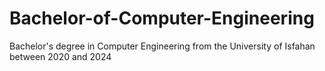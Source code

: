 # Bachelor-of-Computer-Engineering
Bachelor's degree in Computer Engineering from the University of Isfahan between 2020 and 2024
